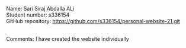 Name: Sari Siraj Abdalla ALi <br>
Student number: s336154 <br>
GitHub repository: https://github.com/s336154/personal-website-21.git <br><br>

Comments: I have created the website individually
